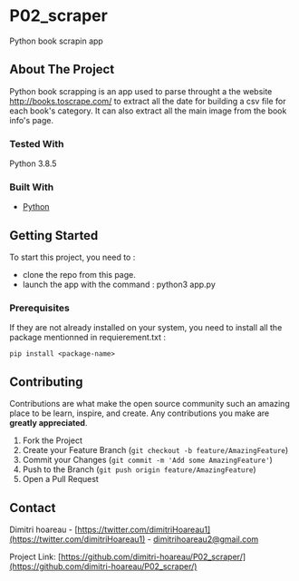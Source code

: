 # P02_scraper
Python book scrapin app

## About The Project

Python book scrapping is an app used to parse throught a the website http://books.toscrape.com/ to extract all the date for building a csv file for each book's category. It can also extract all the main image from the book info's page.

### Tested With
Python 3.8.5

### Built With

* [Python](https://www.python.org/)

## Getting Started

To start this project, you need to :
- clone the repo from this page. 
- launch the app with the command : python3 app.py

### Prerequisites

If they are not already installed on your system, you need to install all the package mentionned in requierement.txt :
  ```
pip install <package-name>
  ```

## Contributing

Contributions are what make the open source community such an amazing place to be learn, inspire, and create. Any contributions you make are **greatly appreciated**.

1. Fork the Project
2. Create your Feature Branch (`git checkout -b feature/AmazingFeature`)
3. Commit your Changes (`git commit -m 'Add some AmazingFeature'`)
4. Push to the Branch (`git push origin feature/AmazingFeature`)
5. Open a Pull Request

## Contact
Dimitri hoareau - [https://twitter.com/dimitriHoareau1](https://twitter.com/dimitriHoareau1) - dimitrihoareau2@gmail.com

Project Link: [https://github.com/dimitri-hoareau/P02_scraper/](https://github.com/dimitri-hoareau/P02_scraper/)


